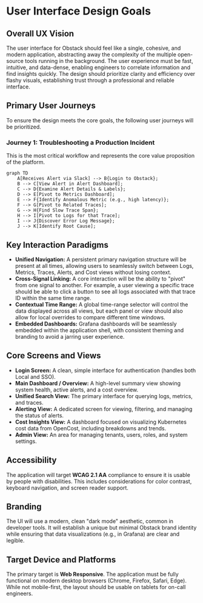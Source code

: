 # User Interface Design Goals

## Overall UX Vision

The user interface for Obstack should feel like a single, cohesive, and modern application, abstracting away the complexity of the multiple open-source tools running in the background. The user experience must be fast, intuitive, and data-dense, enabling engineers to correlate information and find insights quickly. The design should prioritize clarity and efficiency over flashy visuals, establishing trust through a professional and reliable interface.

## Primary User Journeys

To ensure the design meets the core goals, the following user journeys will be prioritized.

### Journey 1: Troubleshooting a Production Incident

This is the most critical workflow and represents the core value proposition of the platform.

```mermaid
graph TD
    A[Receives Alert via Slack] --> B{Login to Obstack};
    B --> C[View Alert in Alert Dashboard];
    C --> D{Examine Alert Details & Labels};
    D --> E[Pivot to Metrics Dashboard];
    E --> F{Identify Anomalous Metric (e.g., high latency)};
    F --> G[Pivot to Related Traces];
    G --> H{Find Slow Trace Span};
    H --> I[Pivot to Logs for that Trace];
    I --> J{Discover Error Log Message};
    J --> K[Identify Root Cause];
```

## Key Interaction Paradigms

*   **Unified Navigation:** A persistent primary navigation structure will be present at all times, allowing users to seamlessly switch between Logs, Metrics, Traces, Alerts, and Cost views without losing context.
*   **Cross-Signal Linking:** A core interaction will be the ability to "pivot" from one signal to another. For example, a user viewing a specific trace should be able to click a button to see all logs associated with that trace ID within the same time range.
*   **Contextual Time Range:** A global time-range selector will control the data displayed across all views, but each panel or view should also allow for local overrides to compare different time windows.
*   **Embedded Dashboards:** Grafana dashboards will be seamlessly embedded within the application shell, with consistent theming and branding to avoid a jarring user experience.

## Core Screens and Views

*   **Login Screen:** A clean, simple interface for authentication (handles both Local and SSO).
*   **Main Dashboard / Overview:** A high-level summary view showing system health, active alerts, and a cost overview.
*   **Unified Search View:** The primary interface for querying logs, metrics, and traces.
*   **Alerting View:** A dedicated screen for viewing, filtering, and managing the status of alerts.
*   **Cost Insights View:** A dashboard focused on visualizing Kubernetes cost data from OpenCost, including breakdowns and trends.
*   **Admin View:** An area for managing tenants, users, roles, and system settings.

## Accessibility

The application will target **WCAG 2.1 AA** compliance to ensure it is usable by people with disabilities. This includes considerations for color contrast, keyboard navigation, and screen reader support.

## Branding

The UI will use a modern, clean "dark mode" aesthetic, common in developer tools. It will establish a unique but minimal Obstack brand identity while ensuring that data visualizations (e.g., in Grafana) are clear and legible.

## Target Device and Platforms

The primary target is **Web Responsive**. The application must be fully functional on modern desktop browsers (Chrome, Firefox, Safari, Edge). While not mobile-first, the layout should be usable on tablets for on-call engineers.
